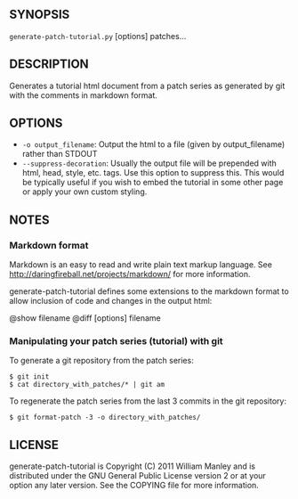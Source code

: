 ## SYNOPSIS

`generate-patch-tutorial.py` [options] patches...

## DESCRIPTION

Generates a tutorial html document from a patch series as generated by git with
the comments in markdown format.

## OPTIONS

 * `-o output_filename`:
   Output the html to a file (given by output_filename) rather than STDOUT
 * `--suppress-decoration`:
   Usually the output file will be prepended with html, head, style, etc. tags.
   Use this option to suppress this.  This would be typically useful if you wish
   to embed the tutorial in some other page or apply your own custom styling.

## NOTES

### Markdown format

Markdown is an easy to read and write plain text markup language.  See 
<http://daringfireball.net/projects/markdown/> for more information.

generate-patch-tutorial defines some extensions to the markdown format to allow
inclusion of code and changes in the output html:

@show filename
@diff [options] filename

### Manipulating your patch series (tutorial) with git

To generate a git repository from the patch series:

    $ git init
    $ cat directory_with_patches/* | git am

To regenerate the patch series from the last 3 commits in the git repository:

    $ git format-patch -3 -o directory_with_patches/

## LICENSE

generate-patch-tutorial is Copyright (C) 2011 William Manley and is distributed
under the GNU General Public License version 2 or at your option any later
version.  See the COPYING file for more information.

